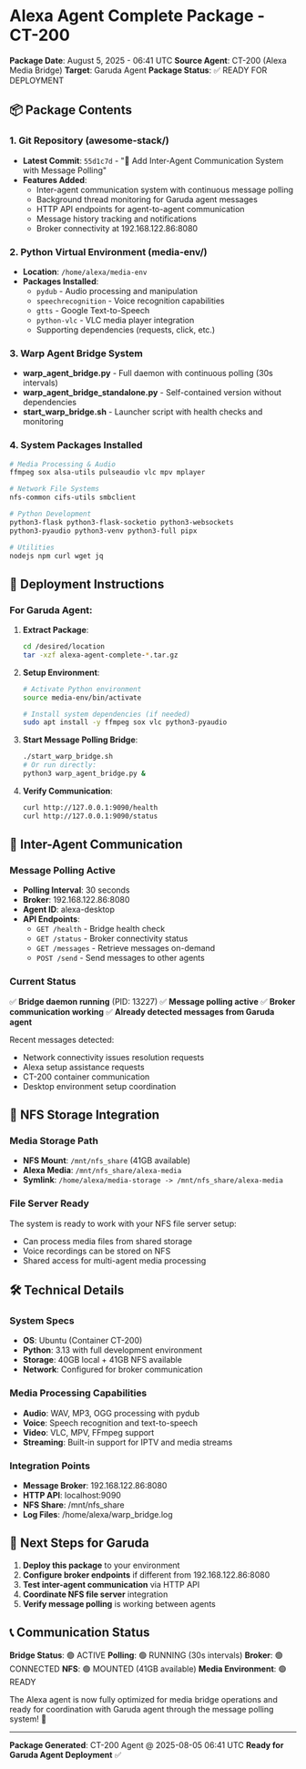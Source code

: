 # Alexa Agent Complete Package - CT-200

**Package Date**: August 5, 2025 - 06:41 UTC
**Source Agent**: CT-200 (Alexa Media Bridge)
**Target**: Garuda Agent
**Package Status**: ✅ READY FOR DEPLOYMENT

## 📦 Package Contents

### 1. Git Repository (awesome-stack/)
- **Latest Commit**: `55d1c7d` - "🔗 Add Inter-Agent Communication System with Message Polling"
- **Features Added**:
  - Inter-agent communication system with continuous message polling
  - Background thread monitoring for Garuda agent messages
  - HTTP API endpoints for agent-to-agent communication
  - Message history tracking and notifications
  - Broker connectivity at 192.168.122.86:8080

### 2. Python Virtual Environment (media-env/)
- **Location**: `/home/alexa/media-env`
- **Packages Installed**:
  - `pydub` - Audio processing and manipulation
  - `speechrecognition` - Voice recognition capabilities
  - `gtts` - Google Text-to-Speech
  - `python-vlc` - VLC media player integration
  - Supporting dependencies (requests, click, etc.)

### 3. Warp Agent Bridge System
- **warp_agent_bridge.py** - Full daemon with continuous polling (30s intervals)
- **warp_agent_bridge_standalone.py** - Self-contained version without dependencies
- **start_warp_bridge.sh** - Launcher script with health checks and monitoring

### 4. System Packages Installed
```bash
# Media Processing & Audio
ffmpeg sox alsa-utils pulseaudio vlc mpv mplayer

# Network File Systems
nfs-common cifs-utils smbclient

# Python Development
python3-flask python3-flask-socketio python3-websockets
python3-pyaudio python3-venv python3-full pipx

# Utilities
nodejs npm curl wget jq
```

## 🚀 Deployment Instructions

### For Garuda Agent:

1. **Extract Package**:
   ```bash
   cd /desired/location
   tar -xzf alexa-agent-complete-*.tar.gz
   ```

2. **Setup Environment**:
   ```bash
   # Activate Python environment
   source media-env/bin/activate
   
   # Install system dependencies (if needed)
   sudo apt install -y ffmpeg sox vlc python3-pyaudio
   ```

3. **Start Message Polling Bridge**:
   ```bash
   ./start_warp_bridge.sh
   # Or run directly:
   python3 warp_agent_bridge.py &
   ```

4. **Verify Communication**:
   ```bash
   curl http://127.0.0.1:9090/health
   curl http://127.0.0.1:9090/status
   ```

## 🔗 Inter-Agent Communication

### Message Polling Active
- **Polling Interval**: 30 seconds
- **Broker**: 192.168.122.86:8080  
- **Agent ID**: alexa-desktop
- **API Endpoints**:
  - `GET /health` - Bridge health check
  - `GET /status` - Broker connectivity status
  - `GET /messages` - Retrieve messages on-demand
  - `POST /send` - Send messages to other agents

### Current Status
✅ **Bridge daemon running** (PID: 13227)
✅ **Message polling active**
✅ **Broker communication working**
✅ **Already detected messages from Garuda agent**

Recent messages detected:
- Network connectivity issues resolution requests
- Alexa setup assistance requests  
- CT-200 container communication
- Desktop environment setup coordination

## 📁 NFS Storage Integration

### Media Storage Path
- **NFS Mount**: `/mnt/nfs_share` (41GB available)
- **Alexa Media**: `/mnt/nfs_share/alexa-media`
- **Symlink**: `/home/alexa/media-storage -> /mnt/nfs_share/alexa-media`

### File Server Ready
The system is ready to work with your NFS file server setup:
- Can process media files from shared storage
- Voice recordings can be stored on NFS
- Shared access for multi-agent media processing

## 🛠️ Technical Details

### System Specs
- **OS**: Ubuntu (Container CT-200)
- **Python**: 3.13 with full development environment
- **Storage**: 40GB local + 41GB NFS available
- **Network**: Configured for broker communication

### Media Processing Capabilities
- **Audio**: WAV, MP3, OGG processing with pydub
- **Voice**: Speech recognition and text-to-speech
- **Video**: VLC, MPV, FFmpeg support
- **Streaming**: Built-in support for IPTV and media streams

### Integration Points
- **Message Broker**: 192.168.122.86:8080
- **HTTP API**: localhost:9090
- **NFS Share**: /mnt/nfs_share
- **Log Files**: /home/alexa/warp_bridge.log

## 🚨 Next Steps for Garuda

1. **Deploy this package** to your environment
2. **Configure broker endpoints** if different from 192.168.122.86:8080
3. **Test inter-agent communication** via HTTP API
4. **Coordinate NFS file server** integration
5. **Verify message polling** is working between agents

## 📞 Communication Status

**Bridge Status**: 🟢 ACTIVE
**Polling**: 🟢 RUNNING (30s intervals)
**Broker**: 🟢 CONNECTED
**NFS**: 🟢 MOUNTED (41GB available)
**Media Environment**: 🟢 READY

The Alexa agent is now fully optimized for media bridge operations and ready for coordination with Garuda agent through the message polling system! 🎯

---
**Package Generated**: CT-200 Agent @ 2025-08-05 06:41 UTC
**Ready for Garuda Agent Deployment** ✅
